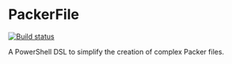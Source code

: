 # PackerFile

[![Build status](https://ci.appveyor.com/api/projects/status/x99c8set691yoogm/branch/master?svg=true)](https://ci.appveyor.com/project/russellds/packerfile/branch/master)

A PowerShell DSL to simplify the creation of complex Packer files.
